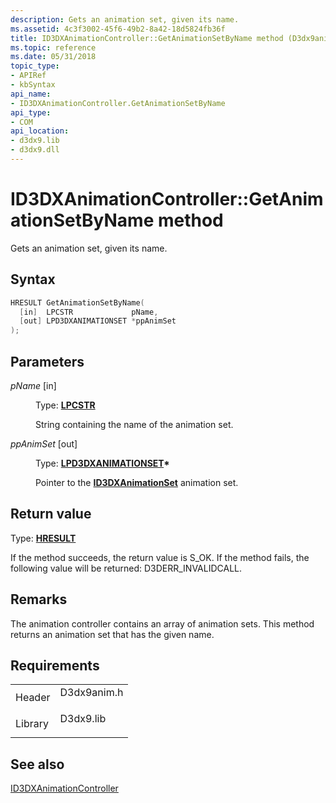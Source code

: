 ```yaml
---
description: Gets an animation set, given its name.
ms.assetid: 4c3f3002-45f6-49b2-8a42-18d5824fb36f
title: ID3DXAnimationController::GetAnimationSetByName method (D3dx9anim.h)
ms.topic: reference
ms.date: 05/31/2018
topic_type: 
- APIRef
- kbSyntax
api_name: 
- ID3DXAnimationController.GetAnimationSetByName
api_type: 
- COM
api_location: 
- d3dx9.lib
- d3dx9.dll
---
```


# ID3DXAnimationController::GetAnimationSetByName method

Gets an animation set, given its name.

## Syntax


```C++
HRESULT GetAnimationSetByName(
  [in]  LPCSTR             pName,
  [out] LPD3DXANIMATIONSET *ppAnimSet
);
```



## Parameters

<dl> <dt>

*pName* \[in\]
</dt> <dd>

Type: **[**LPCSTR**](../winprog/windows-data-types.md)**

String containing the name of the animation set.

</dd> <dt>

*ppAnimSet* \[out\]
</dt> <dd>

Type: **[**LPD3DXANIMATIONSET**](id3dxanimationset.md)\***

Pointer to the [**ID3DXAnimationSet**](id3dxanimationset.md) animation set.

</dd> </dl>

## Return value

Type: **[**HRESULT**](https://msdn.microsoft.com/library/Bb401631(v=MSDN.10).aspx)**

If the method succeeds, the return value is S\_OK. If the method fails, the following value will be returned: D3DERR\_INVALIDCALL.

## Remarks

The animation controller contains an array of animation sets. This method returns an animation set that has the given name.

## Requirements



|                    |                                                                                        |
|--------------------|----------------------------------------------------------------------------------------|
| Header<br/>  | <dl> <dt>D3dx9anim.h</dt> </dl> |
| Library<br/> | <dl> <dt>D3dx9.lib</dt> </dl>   |



## See also

<dl> <dt>

[ID3DXAnimationController](id3dxanimationcontroller.md)
</dt> </dl>

 

 
